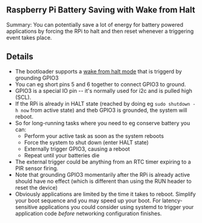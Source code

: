 ## Raspberry Pi Battery Saving with Wake from Halt

Summary: You can potentially save a lot of energy for battery powered applications by forcing the RPi to halt and then reset whenever a triggering event takes place.

## Details

- The bootloader supports a [wake from halt mode](https://elinux.org/RPI_safe_mode#cite_note-1) that is triggerd by grounding GPIO3
- You can eg short pins 5 and 6 together to connect GPIO3 to ground.
- GPIO3 is a special IO pin -- it's normally used for i2c and is pulled high (SCL).
- If the RPi is already in HALT state (reached by doing eg `sudo shutdown -h now` from active state) and theb GPIO3 is grounded, the system will reboot.
- So for long-running tasks where you need to eg conserve battery you can:
  - Perform your active task as soon as the system reboots
  - Force the system to shut down (enter HALT state)
  - Externally trigger GPIO3, causing a reboot
  - Repeat until your batteries die
- The external trigger could be anything from an RTC timer expiring to a PIR sensor firing.  
- Note that grounding GPIO3 momentarily after the RPi is already active should have no effect (which is different than using the RUN header to reset the device)
- Obviously applications are limited by the time it takes to reboot.  Simplify your boot sequence and you may speed up your boot. For latency-sensitive applications you could consider using systemd to trigger your application code _before_ networking configuration finishes.
